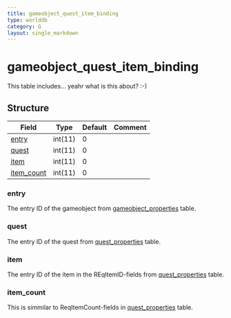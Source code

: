 ```yaml
---
title: gameobject_quest_item_binding
type: worlddb
category: G
layout: single_markdown
---
```


# gameobject_quest_item_binding
This table includes... yeahr what is this about? :-)

## Structure

Field                                                                                             | Type    | Default | Comment
------------------------------------------------------------------------------------------------- | ------- | ------- | -------
[entry](#entry)           | int(11) | 0       |        
[quest](#quest)           | int(11) | 0       |        
[item](#item)             | int(11) | 0       |        
[item_count](#item_count) | int(11) | 0       |        

### entry

The entry ID of the gameobject from [gameobject_properties](/Wiki/database/world/gameobject_properties/ "Gameobject properties") table.

### quest

The entry ID of the quest from [quest_properties](/Wiki/database/world/quest_properties/ "Quest properties") table.

### item

The entry ID of the item in the REqItemID-fields from [quest_properties](/Wiki/database/world/quest_properties/ "Quest properties") table.

### item_count

This is simmilar to ReqItemCount-fields in [quest_properties](/Wiki/database/world/quest_properties/ "Quest properties") table.